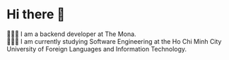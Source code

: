 # Hi there 👋
👩🏻‍💻 I am a backend developer at The Mona. <br>👩🏻‍🎓 I am currently studying Software Engineering at the Ho Chi Minh City University of Foreign Languages and Information Technology. <br>
<!--
**GiapKun/GiapKun** is a ✨ _special_ ✨ repository because its `README.md` (this file) appears on your GitHub profile.

Here are some ideas to get you started:

- 🔭 I’m currently working on ...
- 🌱 I’m currently learning ...
- 👯 I’m looking to collaborate on ...
- 🤔 I’m looking for help with ...
- 💬 Ask me about ...
- 📫 How to reach me: ...
- 😄 Pronouns: ...
- ⚡ Fun fact: ...
-->
